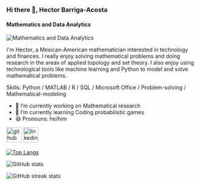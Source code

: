 ### Hi there 👋, Hector Barriga-Acosta
#### Mathematics and Data Analytics
![Mathematics and Data Analytics](https://www.linkedin.com/in/hector-barriga-acosta/)

I'm Hector, a Mexican-American mathematician interested in technology and finances. I really enjoy solving mathematical problems and doing research in the areas of applied topology and set theory. I also enjoy using technological tools like machine learning and Python to model and solve mathematical problems.

Skills: Python / MATLAB / R / SQL / Microsoft Office / Problem-solving / Mathematical-modeling

- 🔭 I’m currently working on Mathematical research 
- 🌱 I’m currently learning Coding probabilistic games 
- 😄 Pronouns: he/him 


[<img src='https://cdn.jsdelivr.net/npm/simple-icons@3.0.1/icons/github.svg' alt='github' height='40'>](https://github.com/hector-barriga)  [<img src='https://cdn.jsdelivr.net/npm/simple-icons@3.0.1/icons/linkedin.svg' alt='linkedin' height='40'>](https://www.linkedin.com/in/hector-barriga-acosta/)  

[![Top Langs](https://github-readme-stats.vercel.app/api/top-langs/?username=hector-barriga)](https://github.com/anuraghazra/github-readme-stats)

![GitHub stats](https://github-readme-stats.vercel.app/api?username=hector-barriga&show_icons=true)  

![GitHub streak stats](https://streak-stats.demolab.com/?user=hector-barriga)  

